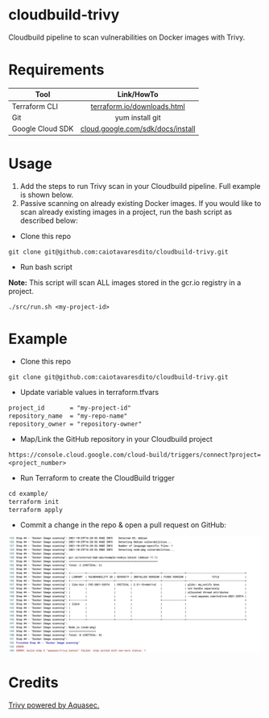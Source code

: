# cloudbuild-trivy

Cloudbuild pipeline to scan vulnerabilities on Docker images with Trivy.

# Requirements

| Tool              |  Link/HowTo					   			  |
| ----------------- |:-------------------------------------------:| 
| Terraform CLI   	| [terraform.io/downloads.html](https://terraform.io/downloads.html)      		      |
| Git			    | yum install git   				       	  | 
| Google Cloud SDK  | [cloud.google.com/sdk/docs/install](https://cloud.google.com/sdk/docs/install)      	  |

# Usage

1) Add the steps to run Trivy scan in your Cloudbuild pipeline. Full example is shown below.
2) Passive scanning on already existing Docker images. If you would like to scan already existing images in a project, run the bash script as described below:

- Clone this repo

```
git clone git@github.com:caiotavaresdito/cloudbuild-trivy.git
```

- Run bash script

**Note:** This script will scan ALL images stored in the gcr.io registry in a project. 

```
./src/run.sh <my-project-id>
```


# Example

- Clone this repo

```
git clone git@github.com:caiotavaresdito/cloudbuild-trivy.git
```

- Update variable values in terraform.tfvars

```
project_id       = "my-project-id"
repository_name  = "my-repo-name"
repository_owner = "repository-owner"
```

- Map/Link the GitHub repository in your Cloudbuild project
```
https://console.cloud.google.com/cloud-build/triggers/connect?project=<project_number>
```

- Run Terraform to create the CloudBuild trigger

```
cd example/
terraform init
terraform apply
```

- Commit a change in the repo & open a pull request on GitHub:

![Build preview](img/build_preview.jpeg "Build preview")

# Credits

[Trivy powered by Aquasec.](https://aquasecurity.github.io/trivy/v0.20.2/getting-started/overview/)
